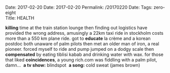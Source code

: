 Date: 2017-02-20
Date: 2017-02-20
Permalink: /20170220
Date: 
Tags: zero-eight  
Title: HEALTH  
  
**killing** time at the train station lounge then finding out logistics have provided the wrong address, amusingly a 22km taxi ride in stockholm costs more than a 550 km plane ride. got to **educate** la crème and a korean postdoc both unaware of palm pilots then met an older man of iron, a real pioneer. forced myself to ride and pump jumped on a dodgy scale then **compensated** by eating tiblisi kabab and drinking water with wax. for those that liked **coincidences**, a young rich.com was fiddling with a palm pilot, damn…  
**a tv show:** blindspot  
**a song:** cold sweat (james brown)  

